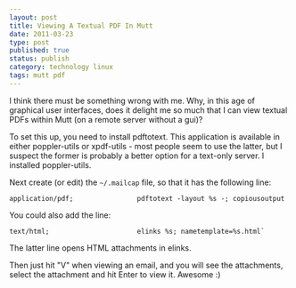 ```yaml
--- 
layout: post 
title: Viewing A Textual PDF In Mutt
date: 2011-03-23
type: post 
published: true 
status: publish
category: technology linux
tags: mutt pdf
---
```


I think there must be something wrong with me. Why, in this age of
graphical user interfaces, does it delight me so much that I can view
textual PDFs within Mutt (on a remote server without a gui)?

To set this up, you need to install pdftotext. This application is
available in either poppler-utils or xpdf-utils - most people seem to
use the latter, but I suspect the former is probably a better option for
a text-only server. I installed poppler-utils.

<!--more-->

Next create (or edit) the `~/.mailcap` file, so that it has the
following line:

    application/pdf;                pdftotext -layout %s -; copiousoutput

You could also add the line:

    text/html;                      elinks %s; nametemplate=%s.html`

The latter line opens HTML attachments in elinks.

Then just hit "V" when viewing an email, and you will see the
attachments, select the attachment and hit Enter to view it. Awesome :)

